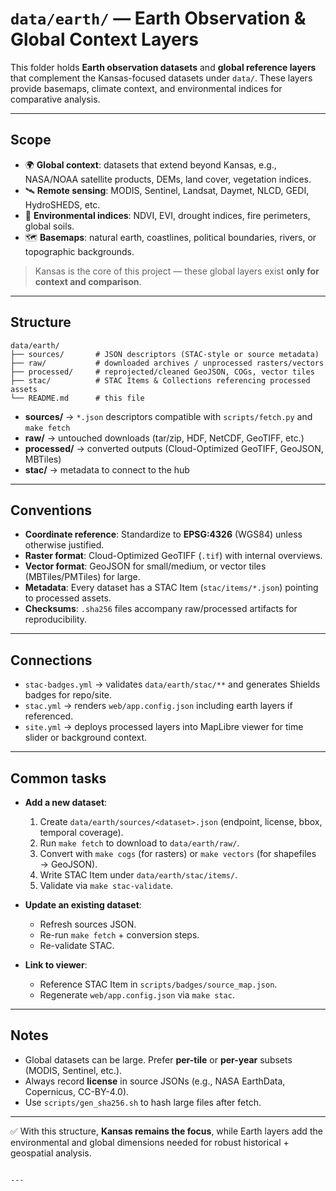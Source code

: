 # `data/earth/` — Earth Observation & Global Context Layers

This folder holds **Earth observation datasets** and **global reference layers** that complement the
Kansas-focused datasets under `data/`. These layers provide basemaps, climate context, and environmental
indices for comparative analysis.

---

## Scope

- 🌍 **Global context**: datasets that extend beyond Kansas, e.g., NASA/NOAA satellite products, DEMs,
  land cover, vegetation indices.
- 🛰️ **Remote sensing**: MODIS, Sentinel, Landsat, Daymet, NLCD, GEDI, HydroSHEDS, etc.
- 🌱 **Environmental indices**: NDVI, EVI, drought indices, fire perimeters, global soils.
- 🗺️ **Basemaps**: natural earth, coastlines, political boundaries, rivers, or topographic backgrounds.

> Kansas is the core of this project — these global layers exist **only for context and comparison**.

---

## Structure

```text
data/earth/
├── sources/       # JSON descriptors (STAC-style or source metadata)
├── raw/           # downloaded archives / unprocessed rasters/vectors
├── processed/     # reprojected/cleaned GeoJSON, COGs, vector tiles
├── stac/          # STAC Items & Collections referencing processed assets
└── README.md      # this file
````

* **sources/** → `*.json` descriptors compatible with `scripts/fetch.py` and `make fetch`
* **raw/** → untouched downloads (tar/zip, HDF, NetCDF, GeoTIFF, etc.)
* **processed/** → converted outputs (Cloud-Optimized GeoTIFF, GeoJSON, MBTiles)
* **stac/** → metadata to connect to the hub

---

## Conventions

* **Coordinate reference**: Standardize to **EPSG:4326** (WGS84) unless otherwise justified.
* **Raster format**: Cloud-Optimized GeoTIFF (`.tif`) with internal overviews.
* **Vector format**: GeoJSON for small/medium, or vector tiles (MBTiles/PMTiles) for large.
* **Metadata**: Every dataset has a STAC Item (`stac/items/*.json`) pointing to processed assets.
* **Checksums**: `.sha256` files accompany raw/processed artifacts for reproducibility.

---

## Connections

* `stac-badges.yml` → validates `data/earth/stac/**` and generates Shields badges for repo/site.
* `stac.yml` → renders `web/app.config.json` including earth layers if referenced.
* `site.yml` → deploys processed layers into MapLibre viewer for time slider or background context.

---

## Common tasks

* **Add a new dataset**:

  1. Create `data/earth/sources/<dataset>.json` (endpoint, license, bbox, temporal coverage).
  2. Run `make fetch` to download to `data/earth/raw/`.
  3. Convert with `make cogs` (for rasters) or `make vectors` (for shapefiles → GeoJSON).
  4. Write STAC Item under `data/earth/stac/items/`.
  5. Validate via `make stac-validate`.

* **Update an existing dataset**:

  * Refresh sources JSON.
  * Re-run `make fetch` + conversion steps.
  * Re-validate STAC.

* **Link to viewer**:

  * Reference STAC Item in `scripts/badges/source_map.json`.
  * Regenerate `web/app.config.json` via `make stac`.

---

## Notes

* Global datasets can be large. Prefer **per-tile** or **per-year** subsets (MODIS, Sentinel, etc.).
* Always record **license** in source JSONs (e.g., NASA EarthData, Copernicus, CC-BY-4.0).
* Use `scripts/gen_sha256.sh` to hash large files after fetch.

---

✅ With this structure, **Kansas remains the focus**, while Earth layers add the environmental and global
dimensions needed for robust historical + geospatial analysis.

```

---

